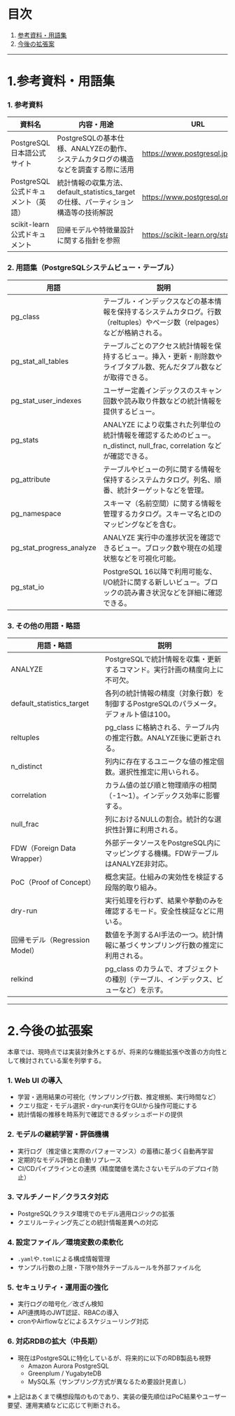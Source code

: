 # 目次
 
1. [参考資料・用語集](#1参考資料・用語集)
2. [今後の拡張案](#2今後の拡張案)  

---


# 1.参考資料・用語集


### 1. 参考資料

| 資料名 | 内容・用途 | URL |
|--------|------------|-----|
| PostgreSQL日本語公式サイト | PostgreSQLの基本仕様、ANALYZEの動作、システムカタログの構造などを調査する際に活用 | https://www.postgresql.jp/ |
| PostgreSQL公式ドキュメント（英語） | 統計情報の収集方法、default_statistics_target の仕様、パーティション構造等の技術解説 | https://www.postgresql.org/docs/ |
| scikit-learn公式ドキュメント | 回帰モデルや特徴量設計に関する指針を参照 | https://scikit-learn.org/stable/ |


### 2. 用語集（PostgreSQLシステムビュー・テーブル）

| 用語 | 説明 |
|------|------|
| pg_class | テーブル・インデックスなどの基本情報を保持するシステムカタログ。行数（reltuples）やページ数（relpages）などが格納される。 |
| pg_stat_all_tables | テーブルごとのアクセス統計情報を保持するビュー。挿入・更新・削除数やライブタプル数、死んだタプル数などが取得できる。 |
| pg_stat_user_indexes | ユーザー定義インデックスのスキャン回数や読み取り件数などの統計情報を提供するビュー。 |
| pg_stats | ANALYZE により収集された列単位の統計情報を確認するためのビュー。n_distinct, null_frac, correlation などが確認できる。 |
| pg_attribute | テーブルやビューの列に関する情報を保持するシステムカタログ。列名、順番、統計ターゲットなどを管理。 |
| pg_namespace | スキーマ（名前空間）に関する情報を管理するカタログ。スキーマ名とIDのマッピングなどを含む。 |
| pg_stat_progress_analyze | ANALYZE 実行中の進捗状況を確認できるビュー。ブロック数や現在の処理状態などを可視化可能。 |
| pg_stat_io | PostgreSQL 16以降で利用可能な、I/O統計に関する新しいビュー。ブロックの読み書き状況などを詳細に確認できる。 |


### 3. その他の用語・略語

| 用語・略語 | 説明 |
|------------|------|
| ANALYZE | PostgreSQLで統計情報を収集・更新するコマンド。実行計画の精度向上に不可欠。 |
| default_statistics_target | 各列の統計情報の精度（対象行数）を制御するPostgreSQLのパラメータ。デフォルト値は100。 |
| reltuples | pg_class に格納される、テーブル内の推定行数。ANALYZE後に更新される。 |
| n_distinct | 列内に存在するユニークな値の推定個数。選択性推定に用いられる。 |
| correlation | カラム値の並び順と物理順序の相関（-1〜1）。インデックス効率に影響する。 |
| null_frac | 列におけるNULLの割合。統計的な選択性計算に利用される。 |
| FDW（Foreign Data Wrapper） | 外部データソースをPostgreSQL内にマッピングする機構。FDWテーブルはANALYZE非対応。 |
| PoC（Proof of Concept） | 概念実証。仕組みの実効性を検証する段階的取り組み。 |
| dry-run | 実行処理を行わず、結果や挙動のみを確認するモード。安全性検証などに用いる。 |
| 回帰モデル（Regression Model） | 数値を予測するAI手法の一つ。統計情報に基づくサンプリング行数の推定に利用される。 |
| relkind | pg_class のカラムで、オブジェクトの種別（テーブル、インデックス、ビューなど）を示す。 |

---

# 2.今後の拡張案

本章では、現時点では実装対象外とするが、将来的な機能拡張や改善の方向性として検討されている案を列挙する。

### 1. Web UI の導入

- 学習・適用結果の可視化（サンプリング行数、推定根拠、実行時間など）
- クエリ指定・モデル選択・dry-run実行をGUIから操作可能にする
- 統計情報の推移を時系列で確認できるダッシュボードの提供

### 2. モデルの継続学習・評価機構

- 実行ログ（推定値と実際のパフォーマンス）の蓄積に基づく自動再学習
- 定期的なモデル評価と自動リプレース
- CI/CDパイプラインとの連携（精度閾値を満たさないモデルのデプロイ防止）

### 3. マルチノード／クラスタ対応

- PostgreSQLクラスタ環境でのモデル適用ロジックの拡張
- クエリルーティング先ごとの統計情報差異への対応

### 4. 設定ファイル／環境変数の柔軟化

- `.yaml`や`.toml`による構成情報管理
- サンプル行数の上限・下限や除外テーブルルールを外部ファイル化

### 5. セキュリティ・運用面の強化

- 実行ログの暗号化／改ざん検知
- API連携時のJWT認証、RBACの導入
- cronやAirflowなどによるスケジューリング対応

### 6. 対応RDBの拡大（中長期）

- 現在はPostgreSQLに特化しているが、将来的に以下のRDB製品も視野
  - Amazon Aurora PostgreSQL
  - Greenplum / YugabyteDB
  - MySQL系（サンプリング方式が異なるため要設計見直し）



※ 上記はあくまで構想段階のものであり、実装の優先順位はPoC結果やユーザー要望、運用実績などに応じて判断される。
